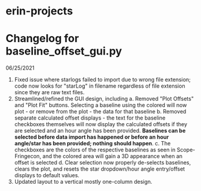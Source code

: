 # erin-projects

# Changelog for baseline_offset_gui.py

06/25/2021

1. Fixed issue where starlogs failed to import due to wrong file extension; code now looks for "starLog" in filename regardless of file extension since they are raw text files.
2. Streamlined/refined the GUI design, including
      a. Removed "Plot Offsets" and "Plot Fit" buttons. Selecting a baseline using the colored will now plot - or remove from the plot - the data for that baseline
      b. Removed separate calculated offset displays - the text for the baseline checkboxes themselves will now display the calculated offsets if they are selected and an
         hour angle has been provided. **Baselines can be selected before data import has happened or before an hour angle/star has been provided; nothing should happen**.
      c. The checkboxes are the colors of the respective baselines as seen in Scope-Fringecon, and the colored area will gain a 3D appearance when an offset is selected
      d. Clear selection now properly de-selects baselines, clears the plot, and resets the star dropdown/hour angle entry/offset displays to default values.
3. Updated layout to a vertical mostly one-column design.
